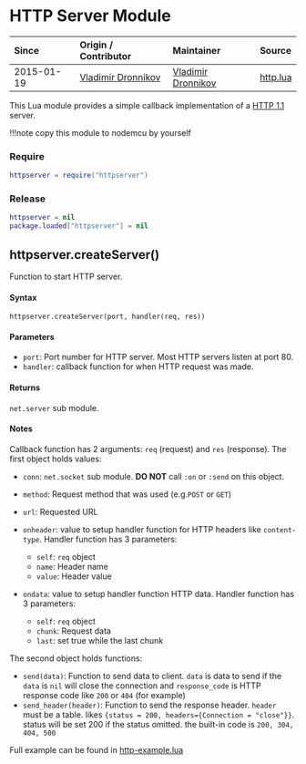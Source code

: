 # HTTP Server Module
| Since  | Origin / Contributor  | Maintainer  | Source  |
| :----- | :-------------------- | :---------- | :------ |
| 2015-01-19 | [Vladimir Dronnikov](https://github.com/dvv) | [Vladimir Dronnikov](https://github.com/dvv) | [http.lua](../../lua_modules/http/httpserver.lua) |

This Lua module provides a simple callback implementation of a [HTTP 1.1](https://www.w3.org/Protocols/rfc2616/rfc2616.html) server.

!!!note
	copy this module to nodemcu by yourself 


### Require
```lua
httpserver = require("httpserver")
```

### Release
```lua
httpserver = nil
package.loaded["httpserver"] = nil
```

## httpserver.createServer()
Function to start HTTP server.

#### Syntax
`httpserver.createServer(port, handler(req, res))`

#### Parameters
- `port`: Port number for HTTP server. Most HTTP servers listen at port 80.
- `handler`: callback function for when HTTP request was made.

#### Returns
`net.server` sub module.

#### Notes
Callback function has 2 arguments: `req` (request) and `res` (response). The first object holds values:

- `conn`: `net.socket` sub module.  **DO NOT** call `:on` or `:send` on this
  object.
- `method`: Request method that was used (e.g.`POST` or `GET`)
- `url`: Requested URL
- `onheader`: value to setup handler function for HTTP headers like `content-type`. Handler function has 3 parameters:

	- `self`: `req` object
	- `name`: Header name
	- `value`: Header value

- `ondata`: value to setup handler function HTTP data. Handler function has 3 parameters:
	- `self`: `req` object
	- `chunk`: Request data
	- `last`: set true while the last chunk

The second object holds functions:

- `send(data)`: Function to send data to client. `data` is data to send if the `data` is `nil` will close the connection
and `response_code` is HTTP response code like `200` or `404` (for example)
- `send_header(header)`: Function to send the response header. `header` must be a table. likes `{status = 200, headers={Connection = "close"}}`. status will be set 200 if the status omitted. the built-in code is `200, 304, 404, 500`

Full example can be found in [http-example.lua](../../lua_modules/http/http-example.lua)
